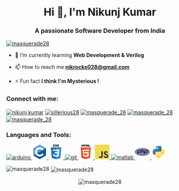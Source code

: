 <h1 align="center">Hi 👋, I'm Nikunj Kumar</h1>
<h3 align="center">A passionate Software Developer from India</h3>

<p align="left"> <a href="https://github.com/ryo-ma/github-profile-trophy"><img src="https://github-profile-trophy.vercel.app/?username=masquerade28" alt="masquerade28" /></a> </p>

- 🌱 I’m currently learning **Web Development & Verilog**

- 📫 How to reach me **nikrocks028@gmail.com**

- ⚡ Fun fact **I think I'm Mysterious !**

<h3 align="left">Connect with me:</h3>
<p align="left">
<a href="https://linkedin.com/in/nikunj kumar" target="blank"><img align="center" src="https://raw.githubusercontent.com/rahuldkjain/github-profile-readme-generator/master/src/images/icons/Social/linked-in-alt.svg" alt="nikunj kumar" height="30" width="40" /></a>
<a href="https://instagram.com/sillerious28" target="blank"><img align="center" src="https://raw.githubusercontent.com/rahuldkjain/github-profile-readme-generator/master/src/images/icons/Social/instagram.svg" alt="sillerious28" height="30" width="40" /></a>
<a href="https://www.codechef.com/users/masquerade_28" target="blank"><img align="center" src="https://cdn.jsdelivr.net/npm/simple-icons@3.1.0/icons/codechef.svg" alt="masquerade_28" height="30" width="40" /></a>
<a href="https://codeforces.com/profile/masquerade_28" target="blank"><img align="center" src="https://raw.githubusercontent.com/rahuldkjain/github-profile-readme-generator/master/src/images/icons/Social/codeforces.svg" alt="masquerade_28" height="30" width="40" /></a>
<a href="https://www.leetcode.com/masquerade_28" target="blank"><img align="center" src="https://raw.githubusercontent.com/rahuldkjain/github-profile-readme-generator/master/src/images/icons/Social/leet-code.svg" alt="masquerade_28" height="30" width="40" /></a>
</p>

<h3 align="left">Languages and Tools:</h3>
<p align="left"> <a href="https://www.arduino.cc/" target="_blank" rel="noreferrer"> <img src="https://cdn.worldvectorlogo.com/logos/arduino-1.svg" alt="arduino" width="40" height="40"/> </a> <a href="https://www.cprogramming.com/" target="_blank" rel="noreferrer"> <img src="https://raw.githubusercontent.com/devicons/devicon/master/icons/c/c-original.svg" alt="c" width="40" height="40"/> </a> <a href="https://www.w3schools.com/css/" target="_blank" rel="noreferrer"> <img src="https://raw.githubusercontent.com/devicons/devicon/master/icons/css3/css3-original-wordmark.svg" alt="css3" width="40" height="40"/> </a> <a href="https://git-scm.com/" target="_blank" rel="noreferrer"> <img src="https://www.vectorlogo.zone/logos/git-scm/git-scm-icon.svg" alt="git" width="40" height="40"/> </a> <a href="https://www.w3.org/html/" target="_blank" rel="noreferrer"> <img src="https://raw.githubusercontent.com/devicons/devicon/master/icons/html5/html5-original-wordmark.svg" alt="html5" width="40" height="40"/> </a> <a href="https://developer.mozilla.org/en-US/docs/Web/JavaScript" target="_blank" rel="noreferrer"> <img src="https://raw.githubusercontent.com/devicons/devicon/master/icons/javascript/javascript-original.svg" alt="javascript" width="40" height="40"/> </a> <a href="https://www.mathworks.com/" target="_blank" rel="noreferrer"> <img src="https://upload.wikimedia.org/wikipedia/commons/2/21/Matlab_Logo.png" alt="matlab" width="40" height="40"/> </a> <a href="https://www.php.net" target="_blank" rel="noreferrer"> <img src="https://raw.githubusercontent.com/devicons/devicon/master/icons/php/php-original.svg" alt="php" width="40" height="40"/> </a> <a href="https://www.python.org" target="_blank" rel="noreferrer"> <img src="https://raw.githubusercontent.com/devicons/devicon/master/icons/python/python-original.svg" alt="python" width="40" height="40"/> </a> </p>

<p><img align="left" src="https://github-readme-stats.vercel.app/api/top-langs?username=masquerade28&show_icons=true&locale=en&layout=compact" alt="masquerade28" /></p>

<p>&nbsp;<img align="center" src="https://github-readme-stats.vercel.app/api?username=masquerade28&show_icons=true&locale=en" alt="masquerade28" /></p>

<p align="center"><img align="center" src="https://github-readme-streak-stats.herokuapp.com/?user=masquerade28&" alt="masquerade28" /></p>
